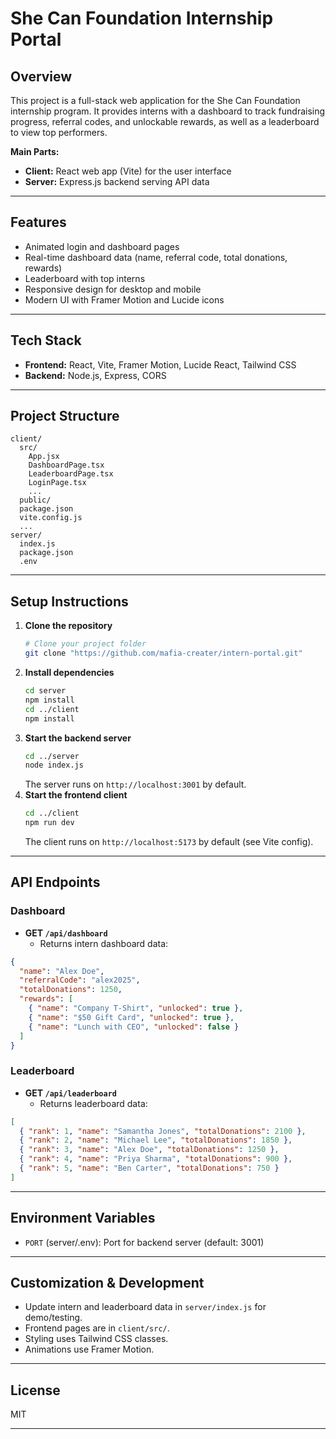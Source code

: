 # She Can Foundation Internship Portal

## Overview
This project is a full-stack web application for the She Can Foundation internship program. It provides interns with a dashboard to track fundraising progress, referral codes, and unlockable rewards, as well as a leaderboard to view top performers.

**Main Parts:**
- **Client:** React web app (Vite) for the user interface
- **Server:** Express.js backend serving API data

---

## Features
- Animated login and dashboard pages
- Real-time dashboard data (name, referral code, total donations, rewards)
- Leaderboard with top interns
- Responsive design for desktop and mobile
- Modern UI with Framer Motion and Lucide icons

---

## Tech Stack
- **Frontend:** React, Vite, Framer Motion, Lucide React, Tailwind CSS
- **Backend:** Node.js, Express, CORS

---

## Project Structure
```
client/
  src/
    App.jsx
    DashboardPage.tsx
    LeaderboardPage.tsx
    LoginPage.tsx
    ...
  public/
  package.json
  vite.config.js
  ...
server/
  index.js
  package.json
  .env
```

---

## Setup Instructions
1. **Clone the repository**
   ```bash
   # Clone your project folder
   git clone "https://github.com/mafia-creater/intern-portal.git"
   ```
2. **Install dependencies**
   ```bash
   cd server
   npm install
   cd ../client
   npm install
   ```
3. **Start the backend server**
   ```bash
   cd ../server
   node index.js
   ```
   The server runs on `http://localhost:3001` by default.
4. **Start the frontend client**
   ```bash
   cd ../client
   npm run dev
   ```
   The client runs on `http://localhost:5173` by default (see Vite config).

---

## API Endpoints
### Dashboard
- **GET `/api/dashboard`**
  - Returns intern dashboard data:
```json
{
  "name": "Alex Doe",
  "referralCode": "alex2025",
  "totalDonations": 1250,
  "rewards": [
    { "name": "Company T-Shirt", "unlocked": true },
    { "name": "$50 Gift Card", "unlocked": true },
    { "name": "Lunch with CEO", "unlocked": false }
  ]
}
```
### Leaderboard
- **GET `/api/leaderboard`**
  - Returns leaderboard data:
```json
[
  { "rank": 1, "name": "Samantha Jones", "totalDonations": 2100 },
  { "rank": 2, "name": "Michael Lee", "totalDonations": 1850 },
  { "rank": 3, "name": "Alex Doe", "totalDonations": 1250 },
  { "rank": 4, "name": "Priya Sharma", "totalDonations": 900 },
  { "rank": 5, "name": "Ben Carter", "totalDonations": 750 }
]
```

---

## Environment Variables
- `PORT` (server/.env): Port for backend server (default: 3001)

---

## Customization & Development
- Update intern and leaderboard data in `server/index.js` for demo/testing.
- Frontend pages are in `client/src/`.
- Styling uses Tailwind CSS classes.
- Animations use Framer Motion.

---

## License
MIT

---

